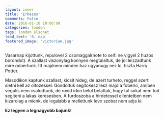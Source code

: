 ```yaml
---
layout: inner
title: 'Erkezes'
comments: False
date: 2016-01-10 10:00:00
categories: london
tags: london elsohet
lead_text: '0. nap'
featured_image: 'victorian.jpg'
---
```


Vasarnap kijottunk, repulovel 2 csomaggal(note to self: ne vigyel 2 huzos borondot). A szallast viszonylag konnyen megtalaltuk, de jol leizzadtunk mire odaertunk. Itt majdnem minden haz ugyanugy nez ki, tiszta Harry Potter.

Masodikon kaptunk szallast, kicsit hideg, de azert turheto, reggel azert sietni kell az oltozessel. Gondoltuk segitokesz lesz majd a foberlo, amiben vegulis nem csalodtunk, de rovid idon belul belattuk, hogy tul sokat nem tud segiteni a lakas keresesben.
A furdoszoba a hirdetessel ellentetben nem kizarolag a mienk, de legalabb a mellettunk levo szobat nem adja ki. 

<b>Ez legyen a legnagyobb bajunk!</b>
